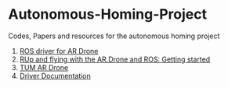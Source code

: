 # Autonomous-Homing-Project
Codes, Papers and resources for the autonomous homing project

1. [ROS driver for AR Drone](https://github.com/AutonomyLab/ardrone_autonomy)
2. [RUp and flying with the AR.Drone and ROS: Getting started](http://robohub.org/up-and-flying-with-the-ar-drone-and-ros-getting-started/)
3. [TUM AR Drone](http://wiki.ros.org/tum_ardrone)
4. [Driver Documentation](https://ardrone-autonomy.readthedocs.io/en/latest/)


